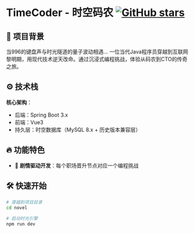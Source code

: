 # TimeCoder - 时空码农 [![GitHub stars](https://img.shields.io/github/stars/LeatonLee/timecoder)](https://github.com/LeatonLee/timecoder/stargazers)


## 🚀 项目背景
当996的键盘声与时光隧道的量子波动相遇...
一位当代Java程序员穿越到互联网黎明期，用现代技术逆天改命。通过沉浸式编程挑战，体验从码农到CTO的传奇之旅。

## ⚙️ 技术栈
**核心架构**：
- 后端：Spring Boot 3.x
- 前端：Vue3
- 持久层：时空数据库（MySQL 8.x + 历史版本兼容层）

## 🔥 功能特色
- 📖 **剧情驱动开发**：每个职场晋升节点对应一个编程挑战

## 🛠️ 快速开始
```bash
# 穿越到项目目录
cd novel

# 启动时光引擎
npm run dev 
